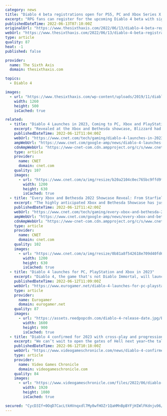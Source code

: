 ```yaml
---
category: news
title: "Diablo 4 beta registrations open for PS5, PC and Xbox Series X|S"
excerpt: "RPG fans can register for the upcoming Diablo 4 beta with signups now live over on the game’s website. There are two things to note here – first, there’s no given date for the beta, nor has it been ..."
publishedDateTime: 2022-06-13T07:10:00Z
originalUrl: "https://www.thesixthaxis.com/2022/06/13/diablo-4-beta-registrations-open-for-ps5-pc-and-xbox-series-xs/"
webUrl: "https://www.thesixthaxis.com/2022/06/13/diablo-4-beta-registrations-open-for-ps5-pc-and-xbox-series-xs/"
type: article
quality: 87
heat: -1
published: false

provider:
  name: The Sixth Axis
  domain: thesixthaxis.com

topics:
  - Diablo 4

images:
  - url: "https://www.thesixthaxis.com/wp-content/uploads/2019/11/diablo-4-hero.jpg"
    width: 1260
    height: 500
    isCached: true

related:
  - title: "Diablo 4 Launches in 2023, Coming to PC, Xbox and PlayStation Consoles"
    excerpt: "Revealed at the Xbox and Bethesda showcase, Blizzard had new gameplay for the highly anticipated Diablo IV, and it was also announced that the game is coming to PC, Xbox and PlayStation consoles in ..."
    publishedDateTime: 2022-06-12T11:04:00Z
    webUrl: "https://www.cnet.com/tech/gaming/diablo-4-launches-in-2023-coming-to-pc-xbox-and-playstation-consoles/"
    ampWebUrl: "https://www.cnet.com/google-amp/news/diablo-4-launches-in-2023-coming-to-pc-xbox-and-playstation-consoles/"
    cdnAmpWebUrl: "https://www-cnet-com.cdn.ampproject.org/c/s/www.cnet.com/google-amp/news/diablo-4-launches-in-2023-coming-to-pc-xbox-and-playstation-consoles/"
    type: article
    provider:
      name: CNET
      domain: cnet.com
    quality: 107
    images:
      - url: "https://www.cnet.com/a/img/resize/b20a2104c0ec765bc9ffd9fad22ea6c368f0866f/2022/06/12/965f77b9-a69f-4d71-b5bd-0118a44c5d13/diablo4.png?auto=webp&fit=crop&height=630&width=1200"
        width: 1200
        height: 630
        isCached: true
  - title: "Every Xbox and Bethesda 2022 Showcase Reveal: From Starfield Gameplay to Diablo 4"
    excerpt: "The highly anticipated Xbox and Bethesda Showcase has just ended, and we saw some rather remarkable reveals. Just like our breakdown of Summer Game Fest 2022, we've put together a complete list of all ..."
    publishedDateTime: 2022-06-12T11:42:00Z
    webUrl: "https://www.cnet.com/tech/gaming/every-xbox-and-bethesda-2022-showcase-reveal-from-starfield-gameplay-to-diablo-4/"
    ampWebUrl: "https://www.cnet.com/google-amp/news/every-xbox-and-bethesda-2022-showcase-reveal-from-starfield-gameplay-to-diablo-4/"
    cdnAmpWebUrl: "https://www-cnet-com.cdn.ampproject.org/c/s/www.cnet.com/google-amp/news/every-xbox-and-bethesda-2022-showcase-reveal-from-starfield-gameplay-to-diablo-4/"
    type: article
    provider:
      name: CNET
      domain: cnet.com
    quality: 102
    images:
      - url: "https://www.cnet.com/a/img/resize/0b81a8f542618e709d40fd6dde91be9796b3fc11/2022/06/12/afb08771-fa71-4264-a8a9-e48907cfe64f/ktytbeesjzlb3gggfuq33e.jpg?auto=webp&fit=crop&height=630&width=1200"
        width: 1200
        height: 630
        isCached: true
  - title: "Diablo 4 launches for PC, PlayStation and Xbox in 2023"
    excerpt: "Diablo 4, the game that's not Diablo Immortal, will launch for PC, PlayStation 4, PS5, Xbox One and Xbox Series X/S in ..."
    publishedDateTime: 2022-06-12T11:09:00Z
    webUrl: "https://www.eurogamer.net/diablo-4-launches-for-pc-playstation-and-xbox-in-2023"
    type: article
    provider:
      name: Eurogamer
      domain: eurogamer.net
    quality: 87
    images:
      - url: "https://assets.reedpopcdn.com/diablo-4-release-date.jpg/BROK/thumbnail/1600x900/format/jpg/quality/80/diablo-4-release-date.jpg"
        width: 1600
        height: 900
        isCached: true
  - title: "Diablo 4 confirmed for 2023 with cross-play and progression on all platforms"
    excerpt: "We can’t wait to open the gates of Hell next year—the talented team behind Diablo IV puts gameplay first in everything they do, and they have built the biggest and most amb ..."
    publishedDateTime: 2022-06-12T10:18:00Z
    webUrl: "https://www.videogameschronicle.com/news/diablo-4-confirmed-for-2023-with-cross-play-and-progression-on-all-platforms/"
    type: article
    provider:
      name: Video Games Chronicle
      domain: videogameschronicle.com
    quality: 84
    images:
      - url: "https://www.videogameschronicle.com/files/2022/06/diablo-4-necromancer.jpg"
        width: 1920
        height: 1080
        isCached: true

secured: "CycD3If+0OqD7CacLtkHVnqxdl7My0wfHOZr1QaHMnBpBYFjHIWlFKdnju96/v4RGiHjb2sE1t+bLSyfLC3Kfe4bpnAaj6eIoRigpbwtzYpE7H0JcjSDa6Us1iC+uLqSBwIKr1sE/JcxvNaPfKwD6A2WBPUOtx9dBJiDRaCtykkbRjMPcUT7U7tZneMjBemLk4i7mgBS0P3eRDcE4J7NGCZiYBwNto1KloAcnNALMs6M0gyUrETimZekzYPPd53OxOnzFfzGHyPcaE4mk4zYGm2x95fo0zY8je4cni50oPEUbTyxz2qV/7xS9E/fkr8I29xiHAKqX0T7iv6IfN/XUAjqXfYya/Sr6LjS6HwVTNM=;xpUBr5kqHWoXWiSZ9IyTcA=="
---
```


